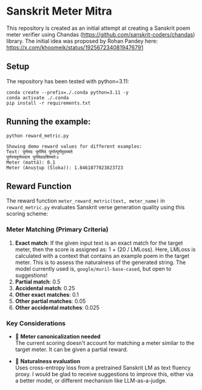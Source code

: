 # Sanskrit Meter Mitra
This repository is created as an initial attempt at creating a Sanskrit poem meter verifier using Chandas (https://github.com/sanskrit-coders/chandas) library. The initial idea was proposed by Rohan Pandey here: https://x.com/khoomeik/status/1925672340819476791

## Setup
The repository has been tested with python=3.11:
```
conda create --prefix=./.conda python=3.11 -y
conda activate ./.conda
pip install -r requirements.txt
```

## Running the example:
```
python reward_metric.py
```
```
Showing demo reward values for different examples:
Text: पूर्णमदः पूर्णमिदं पूर्णात्पूर्णमुदच्यते
पूर्णस्यपूर्णमादाय पूर्णमेवावशिष्यते॥
Meter (mattā): 0.1
Meter (Anuṣṭup (Śloka)): 1.8461877023823723
```

## Reward Function
The reward function `meter_reward_metric(text, meter_name)` in `reward_metric.py` evaluates Sanskrit verse generation quality using this scoring scheme:

### Meter Matching (Primary Criteria)
1. **Exact match**: If the given input text is an exact match for the target meter, then the score is assigned as: 1 + (20 / LMLoss). Here, LMLoss is calculated with a context that contains an example poem in the target meter. This is to assess the naturalness of the generated string. The model currently used is, `google/muril-base-cased`, but open to suggestions!
2. **Partial match**: 0.5
3. **Accidental match**: 0.25
4. **Other exact matches**: 0.1 
5. **Other partial matches**: 0.05
6. **Other accidental matches**: 0.025

### Key Considerations
- 🔄 **Meter canonicalization needed**  
  The current scoring doesn't account for matching a meter similar to the target meter. It can be given a partial reward.

- 🤖 **Naturalness evaluation**  
  Uses cross-entropy loss from a pretrained Sanskrit LM as text fluency proxy. I would be glad to receive suggestions to improve this, either via a better model, or different mechanism like LLM-as-a-judge.

